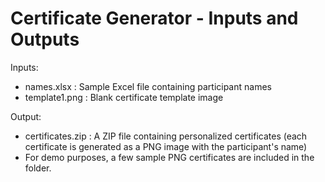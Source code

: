 # Certificate Generator - Inputs and Outputs

Inputs:
- names.xlsx : Sample Excel file containing participant names
- template1.png : Blank certificate template image

Output:
- certificates.zip : A ZIP file containing personalized certificates
  (each certificate is generated as a PNG image with the participant's name)
- For demo purposes, a few sample PNG certificates are included in the folder.
